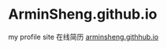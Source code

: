 # ArminSheng.github.io
my profile site
在线简历   <a href="arminsheng.githhub.io">arminsheng.githhub.io</a>
